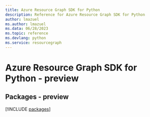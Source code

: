 ```yaml
---
title: Azure Resource Graph SDK for Python
description: Reference for Azure Resource Graph SDK for Python
author: lmazuel
ms.author: lmazuel
ms.data: 06/28/2023
ms.topic: reference
ms.devlang: python
ms.service: resourcegraph
---
```

# Azure Resource Graph SDK for Python - preview
## Packages - preview
[!INCLUDE [packages](resource-graph-index.md)]